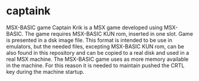 # captaink
MSX-BASIC game
Captain Krik is a MSX game developed using MSX-BASIC. The game requires MSX-BASIC KUN rom, inserted in one slot.
Game is presented in a dsk image file. This format is intended to be use in emulators, but the needed files, excepting MSX-BASIC KUN rom, can be also found in this repository and can be copied to a real disk and used in a real MSX machine.
The MSX-BASIC game uses as more memory available in the machine. For this reason it is needed to maintain pushed the CRTL key during the machine startup.
